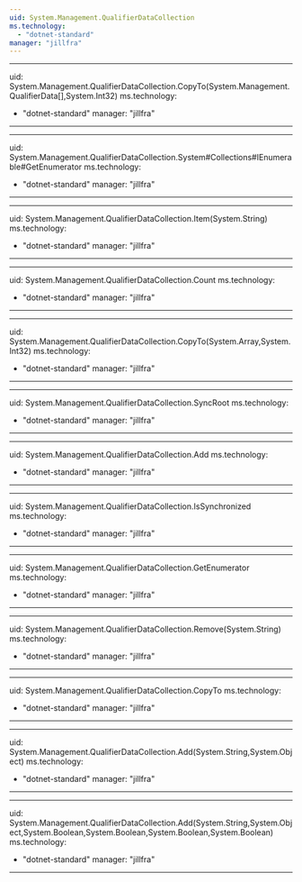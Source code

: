 ```yaml
---
uid: System.Management.QualifierDataCollection
ms.technology: 
  - "dotnet-standard"
manager: "jillfra"
---
```


---
uid: System.Management.QualifierDataCollection.CopyTo(System.Management.QualifierData[],System.Int32)
ms.technology: 
  - "dotnet-standard"
manager: "jillfra"
---

---
uid: System.Management.QualifierDataCollection.System#Collections#IEnumerable#GetEnumerator
ms.technology: 
  - "dotnet-standard"
manager: "jillfra"
---

---
uid: System.Management.QualifierDataCollection.Item(System.String)
ms.technology: 
  - "dotnet-standard"
manager: "jillfra"
---

---
uid: System.Management.QualifierDataCollection.Count
ms.technology: 
  - "dotnet-standard"
manager: "jillfra"
---

---
uid: System.Management.QualifierDataCollection.CopyTo(System.Array,System.Int32)
ms.technology: 
  - "dotnet-standard"
manager: "jillfra"
---

---
uid: System.Management.QualifierDataCollection.SyncRoot
ms.technology: 
  - "dotnet-standard"
manager: "jillfra"
---

---
uid: System.Management.QualifierDataCollection.Add
ms.technology: 
  - "dotnet-standard"
manager: "jillfra"
---

---
uid: System.Management.QualifierDataCollection.IsSynchronized
ms.technology: 
  - "dotnet-standard"
manager: "jillfra"
---

---
uid: System.Management.QualifierDataCollection.GetEnumerator
ms.technology: 
  - "dotnet-standard"
manager: "jillfra"
---

---
uid: System.Management.QualifierDataCollection.Remove(System.String)
ms.technology: 
  - "dotnet-standard"
manager: "jillfra"
---

---
uid: System.Management.QualifierDataCollection.CopyTo
ms.technology: 
  - "dotnet-standard"
manager: "jillfra"
---

---
uid: System.Management.QualifierDataCollection.Add(System.String,System.Object)
ms.technology: 
  - "dotnet-standard"
manager: "jillfra"
---

---
uid: System.Management.QualifierDataCollection.Add(System.String,System.Object,System.Boolean,System.Boolean,System.Boolean,System.Boolean)
ms.technology: 
  - "dotnet-standard"
manager: "jillfra"
---
